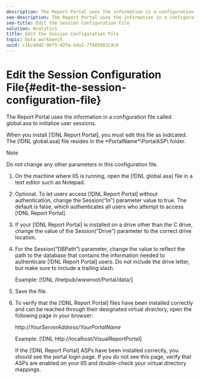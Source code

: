 ```yaml
---
description: The Report Portal uses the information in a configuration file called global.asa to initialize user sessions.
seo-description: The Report Portal uses the information in a configuration file called global.asa to initialize user sessions.
seo-title: Edit the Session Configuration File
solution: Analytics
title: Edit the Session Configuration File
topic: Data workbench
uuid: c1bcd4d2-9bf5-425a-bda2-7f805983cdc6
---
```


# Edit the Session Configuration File{#edit-the-session-configuration-file}

The Report Portal uses the information in a configuration file called global.asa to initialize user sessions.

 When you install [!DNL Report Portal], you must edit this file as indicated. The [!DNL global.asa] file resides in the \*PortalName*\PortalASP\ folder.

>[!NOTE]
>
>Do not change any other parameters in this configuration file.

1. On the machine where IIS is running, open the [!DNL global.asa] file in a text editor such as Notepad.
1. Optional. To let users access [!DNL Report Portal] without authentication, change the Session(“In”) parameter value to true. The default is false, which authenticates all users who attempt to access [!DNL Report Portal].
1. If your [!DNL Report Portal] is installed on a drive other than the C drive, change the value of the Session(“Drive”) parameter to the correct drive location.
1. For the Session(“DBPath”) parameter, change the value to reflect the path to the database that contains the information needed to authenticate [!DNL Report Portal] users. Do not include the drive letter, but make sure to include a trailing slash.

   Example: [!DNL /Inetpub/wwwroot/Portal/data/]

1. Save the file.
1. To verify that the [!DNL Report Portal] files have been installed correctly and can be reached through their designated virtual directory, open the following page in your browser:

   http://*YourServerAddress*/*YourPortalName*

   Example: [!DNL http://localhost/VisualReportPortal]

   If the [!DNL Report Portal] ASPs have been installed correctly, you should see the portal login page. If you do not see this page, verify that ASPs are enabled on your IIS and double-check your virtual directory mappings. 

